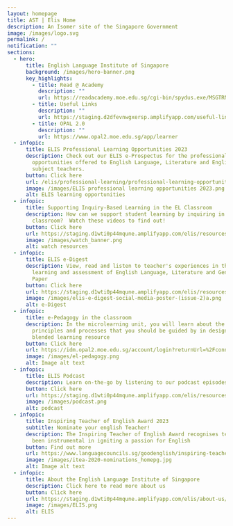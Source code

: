 ```yaml
---
layout: homepage
title: AST | Elis Home
description: An Isomer site of the Singapore Government
image: /images/logo.svg
permalink: /
notification: ""
sections:
  - hero:
      title: English Language Institute of Singapore
      background: /images/hero-banner.png
      key_highlights:
        - title: Read @ Academy
          description: ""
          url: https://readacademy.moe.edu.sg/cgi-bin/spydus.exe/MSGTRN/WPAC/HOME
        - title: Useful Links
          description: ""
          url: https://staging.d2dfevnwgxersp.amplifyapp.com/useful-links/
        - title: OPAL 2.0
          description: ""
          url: https://www.opal2.moe.edu.sg/app/learner
  - infopic:
      title: ELIS Professional Learning Opportunities 2023
      description: Check out our ELIS e-Prospectus for the professional learning
        opportunities offered to English Language, Literature and English-medium
        subject teachers.
      button: Click here
      url: /elis/professional-learning/professional-learning-opportunities/
      image: /images/ELIS professional learning opportunities 2023.png
      alt: ELIS learning opportunities
  - infopic:
      title: Supporting Inquiry-Based Learning in the EL Classroom
      description: How can we support student learning by inquiring in the EL
        classroom?  Watch these videos to find out!
      button: Click here
      url: https://staging.d1wti0p44mqune.amplifyapp.com/elis/resources/watch/
      image: /images/watch_banner.png
      alt: watch resources
  - infopic:
      title: ELIS e-Digest
      description: View, read and listen to teacher's experiences in the teaching
        learning and assessment of English Language, Literature and General
        Paper
      button: Click here
      url: https://staging.d1wti0p44mqune.amplifyapp.com/elis/resources/read/elis-e-digest-new/
      image: /images/elis-e-digest-social-media-poster-(issue-2)a.png
      alt: e-Digest
  - infopic:
      title: e-Pedagogy in the classroom
      description: In the microlearning unit, you will learn about the philosophy
        principles and processes that you should be guided by in designing
        blended learning resource
      button: Click here
      url: https://idm.opal2.moe.edu.sg/account/login?returnUrl=%2Fconnect%2Fauthorize%2Fcallback%3Fresponse_type%3Dcode%26client_id%3DOpal2WebApp%26state%3DUc6Ghs62DqkbvQvNo98gYDanPVvMFRWOOxmTncu5sia28%26redirect_uri%3Dhttps%253A%252F%252Fwww.opal2.moe.edu.sg%252Fapp%252Findex.html%26scope%3Droles%2520profile%2520cxprofile%2520openid%2520cxDomainInternalApi%26code_challenge%3DGaefzuKJp2qdvx66W6YZTPuTj-BEsEvAT6RXVlxA2wI%26code_challenge_method%3DS256%26nonce%3DUc6Ghs62DqkbvQvNo98gYDanPVvMFRWOOxmTncu5sia28
      image: /images/el-pedagogy.png
      alt: Image alt text
  - infopic:
      title: ELIS Podcast
      description: Learn on-the-go by listening to our podcast episodes here
      button: Click here
      url: https://staging.d1wti0p44mqune.amplifyapp.com/elis/resources/listen/
      image: /images/podcast.png
      alt: podcast
  - infopic:
      title: Inspiring Teacher of English Award 2023
      subtitle: Nominate your english Teacher!
      description: The Inspiring Teacher of English Award recognises teachers who have
        been instrumental in igniting a passion for English
      button: Find out more
      url: https://www.languagecouncils.sg/goodenglish/inspiring-teacher-of-english-award/nomination-information.
      image: /images/itea-2020-nominations_homepg.jpg
      alt: Image alt text
  - infopic:
      title: About the English Language Institute of Singapore
      description: Click here to read more about us
      button: Click here
      url: https://staging.d1wti0p44mqune.amplifyapp.com/elis/about-us/
      image: /images/ELIS.png
      alt: ELIS
---
```

